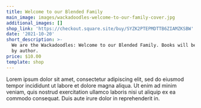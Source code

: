 ```yaml
---
title: Welcome to our Blended Family
main_image: images/wackadoodles-welcome-to-our-family-cover.jpg
additional_images: []
shop_link: 'https://checkout.square.site/buy/SYZK2PTEPMDTTB6ZIAMZKSBW'
date: '2021-10-20'
short_description: >-
  We are the Wackadoodles: Welcome to our Blended Family. Books will be signed
  by author.
price: $10.00
template: shop
---
```

Lorem ipsum dolor sit amet, consectetur adipiscing elit, sed do eiusmod tempor incididunt ut labore et dolore magna aliqua. Ut enim ad minim veniam, quis nostrud exercitation ullamco laboris nisi ut aliquip ex ea commodo consequat. Duis aute irure dolor in reprehenderit in.